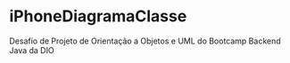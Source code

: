 # iPhoneDiagramaClasse
Desafio de Projeto de Orientação a Objetos e UML do Bootcamp Backend Java da DIO
